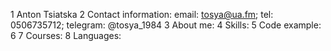 1 Anton Tsiatska
2 Contact information: email: tosya@ua.fm; tel: 0506735712; telegram: @tosya_1984
3 About me:
4 Skills:
5 Code example:
6 
7 Courses:
8 Languages:  
